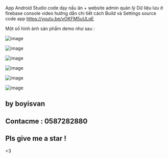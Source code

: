 App Android Studio code dạy nấu ăn + website admin quản lý
Dữ liệu lưu ở firebase console
video hướng dẫn chi tiết cách Build và Settings source code app https://youtu.be/vOKFM5uULqE

 Một số hình ảnh sản phẩm demo như sau :

 ![image](https://github.com/user-attachments/assets/d1d54092-272d-4810-975f-78435e6e0680)

![image](https://github.com/user-attachments/assets/facfd93a-206e-4bdb-8741-7bf8d1aedacf)

![image](https://github.com/user-attachments/assets/ae56b551-38f5-4478-aff4-3424374a3188)

![image](https://github.com/user-attachments/assets/f3e16158-94da-4896-8340-e47d17ec39e9)

![image](https://github.com/user-attachments/assets/fe6077f6-b275-454e-9319-a05bfd744444)

![image](https://github.com/user-attachments/assets/e4bebc57-aaf4-464a-a383-8e624e2f4e3c)

## by boyisvan

## Contacme : 0587282880


## Pls give me a star !



<3
